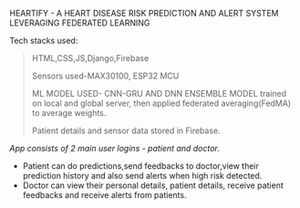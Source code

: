 HEARTIFY - A HEART DISEASE RISK PREDICTION AND ALERT SYSTEM LEVERAGING FEDERATED LEARNING

Tech stacks used:
> HTML,CSS,JS,Django,Firebase
>
> Sensors used-MAX30100, ESP32 MCU
>
> ML MODEL USED- CNN-GRU AND DNN ENSEMBLE MODEL trained on local and global server, then applied federated averaging(FedMA) to average weights.
>
> Patient details and sensor data stored in Firebase.

*App consists of 2 main user logins - patient and doctor.*
* Patient can do predictions,send feedbacks to doctor,view their prediction history and also send alerts when high risk detected.
* Doctor can view their personal details, patient details, receive patient feedbacks and receive alerts from patients.
